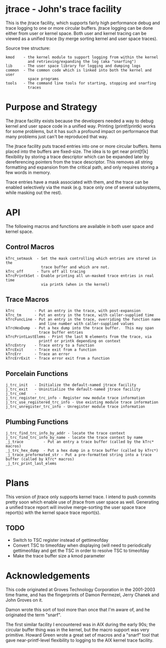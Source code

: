 
# jtrace - John's trace facility

This is the jtrace facility, which supports fairly high performance
debug and trace logging to one or more circular buffers. jtrace logging
can be done either from user or kernel space.  Both user and kernel tracing
can be viewed as a unified trace (by merge sorting kernel and user space
traces).

Source tree structure:

    kmod    - the kernel module to support logging from within the kernel
              and retrieving/expanding the log (aka "snarfing")
    lib     - The user space library for logging and dumping logs
    common  - The common code which is linked into both the kernel and user
              space programs
    tools   - The command line tools for starting, stopping and snarfing
              traces

# Purpose and Strategy

The jtrace facility exists because the developers needed a way to debug kernel
and user space code in a unified way.  Printing (printf/printk) works for
some problems, but it has such a profound impact on performance that many
problems just can't be reproduced that way.

The jtrace facility puts traced entries into one or more circular buffers.
Items placed into the buffers are fixed-size.  The idea is to get near
print[f|k] flexibility by storing a trace descriptor which can be expanded
later by dereferencing pointers from the trace descriptor.  This removes
all string formatting and expansion from the critical path, and only requires
storing a few words in memory.

Trace entries have a mask associated with them, and the trace can be enabled
selectively via the mask (e.g. trace only one of several subsystems, while
masking out the rest).



# API
The following macros and functions are available in both user space and
kernel space.

## Control Macros

    kTrc_setmask  - Set the mask controlling which entries are stored in the
                    trace buffer and which are not.
    kTrc_off      - Turn off all tracing
    kTrcPrintkSet - Enable printing all un-masked trace entries in real time
                    via printk (when in the kernel)

## Trace Macros

    kTrc         - Put an entry in the trace, with post-expansion
    kTrc_tm      - Put an entry in the trace, with caller-supplied time
    kTrcFuncLine - Put an entry in the trace, overriding the function name
                   and line number with caller-supplied values
    kTrcHexDump  - Put a hex dump into the trace buffer.  This may span
                   trace buffer entries
    kTrcPrintLastElems - Print the last N elements from the trace, via
                   printf or printk depending on context
    kTrcEntry    - Trace entry to a function
    kTrcExit     - Trace exit from a function
    kTrcErr      - Trace an error
    kTrcErrExit  - Trace error exit from a function

## Porcelain Functions

    j_trc_init   - Initialize the default-named jtrace facility
    j_trc_exit   - Uninitialize the default-named jtrace facility
    j_trc_cmd    -
    j_trc_register_trc_info - Register new module trace information
    j_trc_use_registered_trc_info - Use existing module trace information
    j_trc_unregister_trc_info - Unregister module trace information

## Plumbing Functions

    j_trc_find_trc_info_by_addr - locate the trace context
    j_trc_find_trc_info_by_name - locate the trace context by name
    _j_trace         - Put an entry a trace buffer (called by the kTrc* macros)
    _j_trc_hex_dump  - Put a hex dump in a trace buffer (called by kTrc*)
    _j_trace_preformated_str - Put a pre-formatted string into a trace buffer (called by kTrc* macros)
    _j_trc_print_last_elems


# Plans

This version of jtrace only supports kernel trace.  I intend to push commits
pretty soon which enable use of jtrace from user space as well.  Generating
a unified trace report will involve merge-sorting the user space trace
report(s) with the kernel space trace report(s).

## TODO

* Switch to TSC register instead of gettimeofday
* Convert TSC to timeofday when displaying (will need to periodically
  gettimeofday and get the TSC in order to resolve TSC to timeofday
* Make the trace buffer size a kmod parameter


# Acknowledgements

This code originated at Groves Technology Corporation in the 2001-2003
time frame, and has the fingerprints of Damon Permezel, Jerry Chanek and
John Groves on it.

Damon wrote this sort of tool more than once that I'm aware of, and he
originated the term "snarf".

The first similar facility I encountered was in AIX during the early 90s;
the circular buffer thing was in the kernel, but the macro support was very
primitive. Howard Green wrote a great set of macros and a "snarf"
tool that gave near-printf-level flexibility to logging to the AIX kernel
trace facility.


